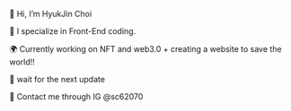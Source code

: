 👾 Hi, I’m HyukJin Choi

🤖 I specialize in Front-End coding. 

🌍 Currently working on NFT and web3.0 + creating a website to save the world!!

🤡 wait for the next update

💩 Contact me through IG @sc62070
